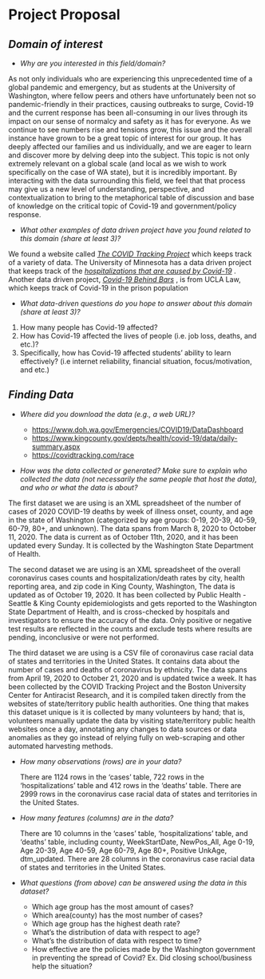 # **Project Proposal**

## _**Domain of interest**_
- _Why are you interested in this field/domain?_

As not only individuals who are experiencing this unprecedented time of a global pandemic and emergency, but as students at the University of Washington, where fellow peers and others have unfortunately been not so pandemic-friendly in their practices, causing outbreaks to surge, Covid-19 and the current response has been all-consuming in our lives through its impact on our sense of normalcy and safety as it has for everyone. As we continue to see numbers rise and tensions grow, this issue and the overall instance have grown to be a great topic of interest for our group. It has deeply affected our families and us individually, and we are eager to learn and discover more by delving deep into the subject. This topic is not only extremely relevant on a global scale (and local as we wish to work specifically on the case of WA state), but it is incredibly important. By interacting with the data surrounding this field, we feel that that process may give us a new level of understanding, perspective, and contextualization to bring to the metaphorical table of discussion and base of knowledge on the critical topic of Covid-19 and government/policy response. 
  
- _What other examples of data driven project have you found related to this domain (share at least 3)?_

We found a website called [_The COVID Tracking Project_](https://covidtracking.com/) which keeps track of a variety of data. The University of Minnesota has a data driven project that keeps track of the [_hospitalizations that are caused by Covid-19_](https://carlsonschool.umn.edu/mili-misrc-covid19-tracking-project) .  Another data driven project, [_Covid-19 Behind Bars_](https://law.ucla.edu/academics/centers/criminal-justice-program/ucla-covid-19-behind-bars-data-project) , is from UCLA Law, which keeps track of Covid-19 in the prison population 
  
- _What data-driven questions do you hope to answer about this domain (share at least 3)?_

 1. How many people has Covid-19 affected?  
 2. How has Covid-19 affected the lives of people (i.e. job loss, deaths, and etc.)?  
 3. Specifically, how has Covid-19 affected students’ ability to learn effectively? (i.e internet reliability, financial situation, focus/motivation, and etc.)

## _**Finding Data**_

- _Where did you download the data (e.g., a web URL)?_
  - https://www.doh.wa.gov/Emergencies/COVID19/DataDashboard
  - https://www.kingcounty.gov/depts/health/covid-19/data/daily-summary.aspx
  - https://covidtracking.com/race

- _How was the data collected or generated? Make sure to explain who collected the data (not necessarily the same people that host the data), and who or what the data is about?_

The first dataset we are using is an XML spreadsheet of the number of cases of 2020 COVID-19 deaths by week of illness onset, county, and age in the state of Washington (categorized by age groups: 0-19, 20-39, 40-59, 60-79, 80+, and unknown). The data spans from March 8, 2020 to October 11, 2020. The data is current as of October 11th, 2020, and it has been updated every Sunday. It is collected by the Washington State Department of Health.

The second dataset we are using is an XML spreadsheet of the overall coronavirus cases counts and hospitalization/death rates by city, health reporting area, and zip code in King County, Washington, The data is updated as of October 19, 2020. It has been collected by Public Health - Seattle & King County epidemiologists and gets reported to the Washington State Department of Health, and is cross-checked by hospitals and investigators to ensure the accuracy of the data. Only positive or negative test results are reflected in the counts and exclude tests where results are pending, inconclusive or were not performed.

The third dataset we are using is a CSV file of coronavirus case racial data of states and territories in the United States. It contains data about the number of cases and deaths of coronavirus by ethnicity. The data spans from April 19, 2020 to October 21, 2020 and is updated twice a week. It has been collected by the COVID Tracking Project and the Boston University Center for Antiracist Research, and it is compiled taken directly from the websites of state/territory public health authorities. One thing that makes this dataset unique is it is collected by many volunteers by hand; that is, volunteers manually update the data by visiting state/territory public health websites once a day, annotating any changes to data sources or data anomalies as they go instead of relying fully on web-scraping and other automated harvesting methods.

- _How many observations (rows) are in your data?_

  There are 1124 rows in the ‘cases’ table, 722 rows in the ‘hospitalizations’ table and 412 rows in the ‘deaths’ table.
  There are 2999 rows in the coronavirus case racial data of states and territories in the United States.

- _How many features (columns) are in the data?_

  There are 10 columns in the ‘cases’ table, ‘hospitalizations’ table, and ‘deaths’ table, including county, WeekStartDate, NewPos_All, Age 0-19, Age 20-39, Age 40-59, Age 60-79, Age 80+, Positive UnkAge, dtm_updated. 
  There are 28 columns in the coronavirus case racial data of states and territories in the United States.
  
- _What questions (from above) can be answered using the data in this dataset?_

  -  Which age group has the most amount of cases?
  - Which area(county) has the most number of cases?
  - Which age group has the highest death rate?
  - What’s the distribution of data with respect to age?
  - What’s the distribution of data with respect to time? 
  - How effective are the policies made by the Washington government in preventing the spread of Covid? Ex. Did closing school/business help the situation? 

